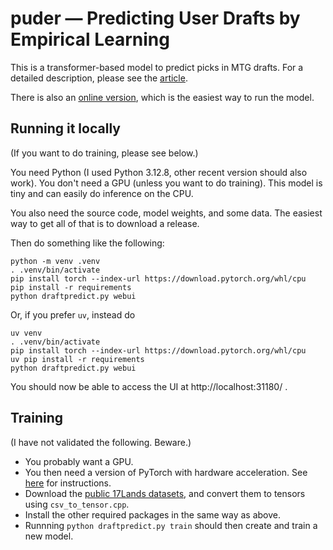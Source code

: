
# puder — Predicting User Drafts by Empirical Learning

This is a transformer-based model to predict picks in MTG drafts. For a detailed description, please see the [article](https://nicze.de/philipp/articles/puder/).

There is also an [online version](https://nicze.de/philipp/puder/), which is the easiest way to run the model.

## Running it locally

(If you want to do training, please see below.)

You need Python (I used Python 3.12.8, other recent version should also work). You don't need a GPU (unless you want to do training). This model is tiny and can easily do inference on the CPU.

You also need the source code, model weights, and some data. The easiest way to get all of that is to download a release.

Then do something like the following:

    python -m venv .venv
    . .venv/bin/activate
    pip install torch --index-url https://download.pytorch.org/whl/cpu
    pip install -r requirements
    python draftpredict.py webui
    
Or, if you prefer `uv`, instead do

    uv venv
    . .venv/bin/activate
    pip install torch --index-url https://download.pytorch.org/whl/cpu
    uv pip install -r requirements
    python draftpredict.py webui

You should now be able to access the UI at http://localhost:31180/ .

## Training

(I have not validated the following. Beware.)

* You probably want a GPU.
* You then need a version of PyTorch with hardware acceleration. See [here](https://pytorch.org/get-started/locally/) for instructions.
* Download the [public 17Lands datasets](https://www.17lands.com/public_datasets), and convert them to tensors using `csv_to_tensor.cpp`.
* Install the other required packages in the same way as above.
* Runnning `python draftpredict.py train` should then create and train a new model.
